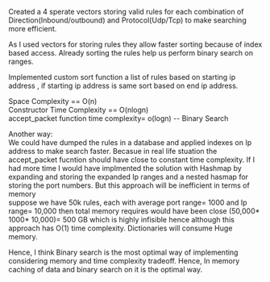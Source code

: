 Created a 4 sperate vectors storing valid rules for each combination of Direction(Inbound/outbound) and Protocol(Udp/Tcp)
to make searching more efficient.<br/>

As I used vectors for storing rules they allow faster sorting because of index based access. Already sorting the rules help us 
perform binary search on ranges.<br/>

Implemented custom sort function a list of rules based on starting ip address , if starting ip address is same 
sort based on end ip address.<br/>


Space Complexity == O(n)<br/>
Constructor Time Complexity == O(nlogn) <br/>
accept_packet function time complexity= o(logn) -- Binary Search<br/>

Another way:<br/>
We could have dumped the rules in a database and applied indexes on Ip address to make search faster. Becasue in real life stuation the accept_packet fucntion should have close to constant time complexity.
If I had more time I would have implmented the solution with Hashmap by expanding and storing the expanded Ip ranges and a nested hasmap for storing the port numbers. But this approach will be inefficient in terms of memory <br/>
suppose we have 50k rules, each with average port range= 1000 and Ip range= 10,000
then total memory requires would have been close (50,000* 1000* 10,000)= 500 GB which is highly infisible hence although this approach has O(1) time complexity. Dictionaries will consume Huge memory.

Hence, I think Binary search is the most optimal way of implementing considering memory and time complexity tradeoff. Hence, In memory caching of data and binary search on it is the optimal way.
